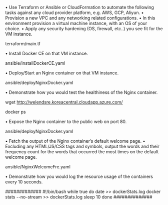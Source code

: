•	Use Terraform or Ansible or CloudFormation to automate the following tasks against any cloud provider platform, e.g. AWS, GCP, Aliyun.
•	Provision a new VPC and any networking related configurations.
•	In this environment provision a virtual machine instance, with an OS of your choice.
•	Apply any security hardening (OS, firewall, etc..) you see fit for the VM instance.

terraform/main.tf

•	Install Docker CE on that VM instance.

ansible/installDockerCE.yaml

•	Deploy/Start an Nginx container on that VM instance.

ansible/deployNginxDocker.yaml

•	Demonstrate how you would test the healthiness of the Nginx container.

wget http://welendsre.koreacentral.cloudapp.azure.com/

docker ps

•	Expose the Nginx container to the public web on port 80.

ansible/deployNginxDocker.yaml


•	Fetch the output of the Nginx container’s default welcome page.
•	Excluding any HTML/JS/CSS tags and symbols, output the words and their frequency count for the words that occurred the most times on the default welcome page.

ansible/NginxWelcomeFre.yaml


•	Demonstrate how you would log the resource usage of the containers every 10 seconds.

#############
#!/bin/bash
while true
do
  date >> dockerStats.log
  docker stats --no-stream >> dockerStats.log
  sleep 10
done
##############

